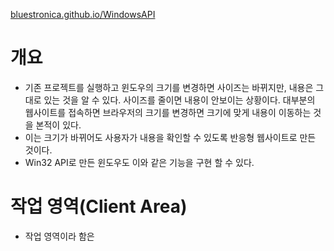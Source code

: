 [bluestronica.github.io/WindowsAPI](https://bluestronica.github.io/WindowsAPI)

# 개요
- 기존 프로젝트를 실행하고 윈도우의 크기를 변경하면 사이즈는 바뀌지만, 내용은 그대로 있는 것을 알 수 있다. 사이즈를 줄이면 내용이 안보이는 상황이다. 대부분의 웹사이트를 접속하면 브라우저의 크기를 변경하면 크기에 맞게 내용이 이동하는 것을 본적이 있다. 
- 이는 크기가 바뀌어도 사용자가 내용을 확인할 수 있도록 반응형 웹사이트로 만든 것이다.
- Win32 API로 만든 윈도우도 이와 같은 기능을 구현 할 수 있다.


# 작업 영역(Client Area)
- 작업 영역이라 함은 



























